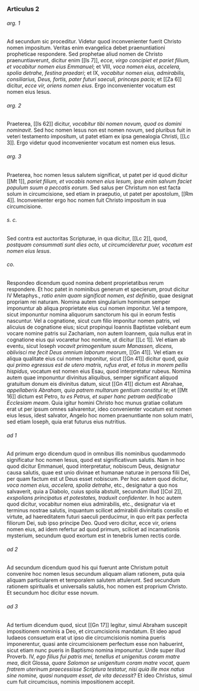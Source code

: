 ### Articulus 2

###### arg. 1
Ad secundum sic proceditur. Videtur quod inconvenienter fuerit Christo nomen impositum. Veritas enim evangelica debet praenuntiationi propheticae respondere. Sed prophetae aliud nomen de Christo praenuntiaverunt, dicitur enim [[Is 7]], *ecce, virgo concipiet et pariet filium, et vocabitur nomen eius Emmanuel*; et VIII, *voca nomen eius, accelera, spolia detrahe, festina praedari*; et IX, *vocabitur nomen eius, admirabilis, consiliarius, Deus, fortis, pater futuri saeculi, princeps pacis*; et [[Za 6]] dicitur, *ecce vir, oriens nomen eius*. Ergo inconvenienter vocatum est nomen eius Iesus.

###### arg. 2
Praeterea, [[Is 62]] dicitur, *vocabitur tibi nomen novum, quod os domini nominavit*. Sed hoc nomen Iesus non est nomen novum, sed pluribus fuit in veteri testamento impositum, ut patet etiam ex ipsa genealogia Christi, [[Lc 3]]. Ergo videtur quod inconvenienter vocatum est nomen eius Iesus.

###### arg. 3
Praeterea, hoc nomen Iesus salutem significat, ut patet per id quod dicitur [[Mt 1]], *pariet filium, et vocabis nomen eius Iesum, ipse enim salvum faciet populum suum a peccatis eorum*. Sed salus per Christum non est facta solum in circumcisione, sed etiam in praeputio, ut patet per apostolum, [[Rm 4]]. Inconvenienter ergo hoc nomen fuit Christo impositum in sua circumcisione.

###### s. c.
Sed contra est auctoritas Scripturae, in qua dicitur, [[Lc 2]], quod, *postquam consummati sunt dies octo, ut circumcideretur puer, vocatum est nomen eius Iesus*.

###### co.
Respondeo dicendum quod nomina debent proprietatibus rerum respondere. Et hoc patet in nominibus generum et specierum, prout dicitur IV Metaphys., *ratio enim quam significat nomen, est definitio*, quae designat propriam rei naturam. Nomina autem singularium hominum semper imponuntur ab aliqua proprietate eius cui nomen imponitur. Vel a tempore, sicut imponuntur nomina aliquorum sanctorum his qui in eorum festis nascuntur. Vel a cognatione, sicut cum filio imponitur nomen patris, vel alicuius de cognatione eius; sicut propinqui Ioannis Baptistae volebant eum vocare nomine patris sui Zachariam, non autem Ioannem, quia nullus erat in cognatione eius qui vocaretur hoc nomine, ut dicitur [[Lc 1]]. Vel etiam ab eventu, sicut Ioseph *vocavit primogenitum suum Manassen, dicens, oblivisci me fecit Deus omnium laborum meorum*, [[Gn 41]]. Vel etiam ex aliqua qualitate eius cui nomen imponitur, sicut [[Gn 41]] dicitur quod, *quia qui primo egressus est de utero matris, rufus erat, et totus in morem pellis hispidus*, vocatum est nomen eius Esau, quod interpretatur rubeus. Nomina autem quae imponuntur divinitus aliquibus, semper significant aliquod gratuitum donum eis divinitus datum, sicut [[Gn 41]] dictum est Abrahae, *appellaberis Abraham, quia patrem multarum gentium constitui te*; et [[Mt 16]] dictum est Petro, *tu es Petrus, et super hanc petram aedificabo Ecclesiam meam*. Quia igitur homini Christo hoc munus gratiae collatum erat ut per ipsum omnes salvarentur, ideo convenienter vocatum est nomen eius Iesus, idest salvator, Angelo hoc nomen praenuntiante non solum matri, sed etiam Ioseph, quia erat futurus eius nutritius.

###### ad 1
Ad primum ergo dicendum quod in omnibus illis nominibus quodammodo significatur hoc nomen Iesus, quod est significativum salutis. Nam in hoc quod dicitur Emmanuel, quod interpretatur, nobiscum Deus, designatur causa salutis, quae est unio divinae et humanae naturae in persona filii Dei, per quam factum est ut Deus esset nobiscum. Per hoc autem quod dicitur, *voca nomen eius, accelera, spolia detrahe*, etc., designatur a quo nos salvaverit, quia a Diabolo, cuius spolia abstulit, secundum illud [[Col 2]], *exspolians principatus et potestates, traduxit confidenter*. In hoc autem quod dicitur, vocabitur nomen eius admirabilis, etc., designatur via et terminus nostrae salutis, inquantum scilicet admirabili divinitatis consilio et virtute, ad haereditatem futuri saeculi perducimur, in quo erit pax perfecta filiorum Dei, sub ipso principe Deo. Quod vero dicitur, ecce vir, oriens nomen eius, ad idem refertur ad quod primum, scilicet ad incarnationis mysterium, secundum quod exortum est in tenebris lumen rectis corde.

###### ad 2
Ad secundum dicendum quod his qui fuerunt ante Christum potuit convenire hoc nomen Iesus secundum aliquam aliam rationem, puta quia aliquam particularem et temporalem salutem attulerunt. Sed secundum rationem spiritualis et universalis salutis, hoc nomen est proprium Christo. Et secundum hoc dicitur esse novum.

###### ad 3
Ad tertium dicendum quod, sicut [[Gn 17]] legitur, simul Abraham suscepit impositionem nominis a Deo, et circumcisionis mandatum. Et ideo apud Iudaeos consuetum erat ut ipso die circumcisionis nomina pueris imponerentur, quasi ante circumcisionem perfectum esse non habuerint, sicut etiam nunc pueris in Baptismo nomina imponuntur. Unde super illud Proverb. IV, *ego filius fui patris mei, tenellus et unigenitus coram matre mea*, dicit Glossa, *quare Salomon se unigenitum coram matre vocat, quem fratrem uterinum praecessisse Scriptura testatur, nisi quia ille mox natus sine nomine, quasi nunquam esset, de vita decessit?* Et ideo Christus, simul cum fuit circumcisus, nominis impositionem accepit.

